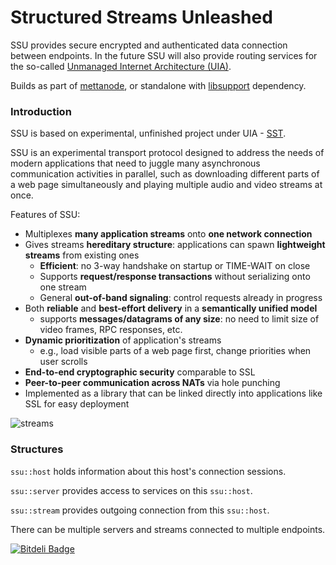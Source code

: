 Structured Streams Unleashed
============================

SSU provides secure encrypted and authenticated data connection between endpoints. In the future SSU will also provide routing services for the so-called [Unmanaged Internet Architecture (UIA)][1].

Builds as part of [mettanode][2], or standalone with [libsupport][3] dependency.

### Introduction

SSU is based on experimental, unfinished project under UIA - [SST][4].

SSU is an experimental transport protocol designed to address the needs of modern applications
that need to juggle many asynchronous communication activities in parallel, such as downloading
different parts of a web page simultaneously and playing multiple audio and video streams at once.

Features of SSU:

 * Multiplexes **many application streams** onto **one network connection**
 * Gives streams **hereditary structure**: applications can spawn **lightweight streams** from existing ones
   * **Efficient**: no 3-way handshake on startup or TIME-WAIT on close
   * Supports **request/response transactions** without serializing onto one stream
   * General **out-of-band signaling**: control requests already in progress
 * Both **reliable** and **best-effort delivery** in a **semantically unified model**
   * supports **messages/datagrams of any size**: no need to limit size of video frames, RPC responses, etc.
 * **Dynamic prioritization** of application's streams
   * e.g., load visible parts of a web page first, change priorities when user scrolls
 * **End-to-end cryptographic security** comparable to SSL
 * **Peer-to-peer communication across NATs** via hole punching
 * Implemented as a library that can be linked directly into applications like SSL for easy deployment

![streams](https://raw.github.com/berkus/libssu/develop/doc/streams.png "Streams Structure")

### Structures

`ssu::host` holds information about this host's connection sessions.

`ssu::server` provides access to services on this `ssu::host`.

`ssu::stream` provides outgoing connection from this `ssu::host`.

There can be multiple servers and streams connected to multiple endpoints.

[![Bitdeli Badge](https://d2weczhvl823v0.cloudfront.net/berkus/libssu/trend.png)](https://bitdeli.com/free "Bitdeli Badge")

  [1]: http://pdos.csail.mit.edu/uia/ "UIA"
  [2]: https://github.com/berkus/mettanode "MettaNode"
  [3]: https://github.com/berkus/libsupport "support"
  [4]: http://pdos.csail.mit.edu/uia/sst/ "SST"
